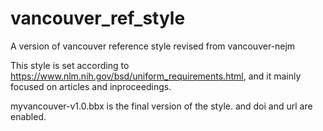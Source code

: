 # vancouver_ref_style
A version of vancouver reference style  revised from vancouver-nejm

This style is set according to https://www.nlm.nih.gov/bsd/uniform_requirements.html, 
and it mainly focused on articles and inproceedings. 

myvancouver-v1.0.bbx is the final version of the style.
and doi and url are enabled.
